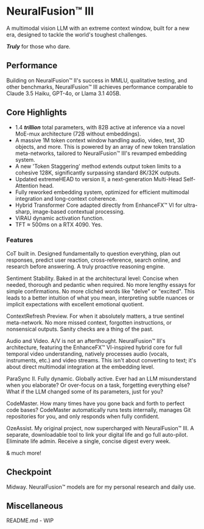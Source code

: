 # NeuralFusion™ III

A multimodal vision LLM with an extreme context window, built for a new era, designed to tackle the world's toughest challenges.

***Truly*** for those who dare.

## Performance

Building on NeuralFusion™ II's success in MMLU, qualitative testing, and other benchmarks, NeuralFusion™ III achieves performance comparable to Claude 3.5 Haiku, GPT-4o, or Llama 3.1 405B.

## Core Highlights

- 1.4 ***trillion*** total parameters, with 82B active at inference via a novel MoE-mux architecture (72B without embeddings).
- A massive 1M token context window handling audio, video, text, 3D objects, and more. This is powered by an array of new token translation meta-networks, tailored to NeuralFusion™ III's revamped embedding system.
- A new 'Token Staggering' method extends output token limits to a cohesive 128K, significantly surpassing standard 8K/32K outputs.
- Updated extremeHEAD to version II, a next-generation Multi-Head Self-Attention head.
- Fully reworked embedding system, optimized for efficient multimodal integration and long-context coherence.
- Hybrid Transformer Core adapted directly from EnhanceFX™ VI for ultra-sharp, image-based contextual processing.
- ViRAU dynamic activation function.
- TFT ≈ 500ms on a RTX 4090. Yes.

### Features

CoT built in. Designed fundamentally to question everything, plan out responses, predict user reaction, cross-reference, search online, and research before answering. A truly proactive reasoning engine.

Sentiment Stability. Baked in at the architectural level: Concise when needed, thorough and pedantic when required. No more lengthy essays for simple confirmations. No more clichéd words like "delve" or "excited". This leads to a better intuition of what you mean, interpreting subtle nuances or implicit expectations with excellent emotional quotient.

ContextRefresh Preview. For when it absolutely matters, a true sentinel meta-network. No more missed context, forgotten instructions, or nonsensical outputs. Sanity checks are a thing of the past.

Audio and Video. A/V is not an afterthought. NeuralFusion™ III's architecture, featuring the EnhanceFX™ VI-inspired hybrid core for full temporal video understanding, natively processes audio (vocals, instruments, etc.) and video streams. This isn't about converting to text; it's about direct multimodal integration at the embedding level.

ParaSync II. Fully dynamic. Globally active. Ever had an LLM misunderstand when you elaborate? Or over-focus on a task, forgetting everything else? What if the LLM changed some of its parameters, just for you?

CodeMaster. How many times have you gone back and forth to perfect code bases? CodeMaster automatically runs tests internally, manages Git repositories for you, and only responds when fully confident.

OzeAssist. My original project, now supercharged with NeuralFusion™ III. A separate, downloadable tool to link your digital life and go full auto-pilot. Eliminate life admin. Receive a single, concise digest every week.

& much more!

## Checkpoint

Midway. NeuralFusion™ models are for my personal research and daily use.

## Miscellaneous

README.md - WIP
